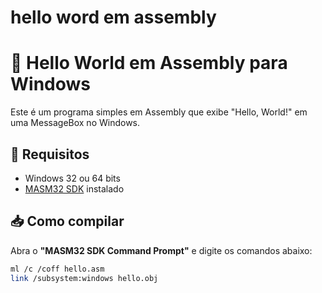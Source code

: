 # hello word em assembly 

# 💬 Hello World em Assembly para Windows

Este é um programa simples em Assembly que exibe "Hello, World!" em uma MessageBox no Windows.

## 🧰 Requisitos

- Windows 32 ou 64 bits
- [MASM32 SDK](https://www.masm32.com/) instalado
  
## 📥 Como compilar
Abra o **"MASM32 SDK Command Prompt"** e digite os comandos abaixo:
```bash
ml /c /coff hello.asm
link /subsystem:windows hello.obj


